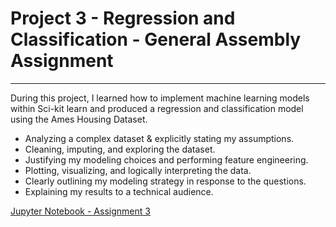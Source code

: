 # Project 3 - Regression and Classification - General Assembly Assignment

- - - - 

During this project, I learned how to implement machine learning models within Sci-kit learn and produced a regression and classification model using the Ames Housing Dataset.

* Analyzing  a complex dataset & explicitly stating my assumptions.
* Cleaning, imputing, and exploring the dataset.
* Justifying my modeling choices and performing feature engineering.
* Plotting, visualizing, and logically interpreting the data.
* Clearly outlining my modeling strategy in response to the questions.
* Explaining my results to a technical audience.

[Jupyter Notebook - Assignment 3](Project-03-James-Anthony-Phoenix-New-Version.ipynb)
